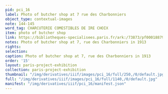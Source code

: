 ```yaml
---
pid: pci_16
label: Photo of butcher shop at 7 rue des Charbonniers
object_type: contextual-images
note: 144-145
word_tag: CHARCUTERIE COMESTIBLES DE IRE CHOIX
item: photo of butcher shop
link: https://bibliotheques-specialisees.paris.fr/ark:/73873/pf0001887926
notes: Photo of butcher shop at 7, rue des Charbonniers in 1913
rights: 
selection: 
caption: Photo of butcher shop at 7, rue des Charbonniers in 1913
order: '15'
layout: paris-project-exhibition
collection: paris-project-exhibition
thumbnail: "/img/derivatives/iiif/images/pci_16/full/250,/0/default.jpg"
full: "/img/derivatives/iiif/images/pci_16/full/1140,/0/default.jpg"
manifest: "/img/derivatives/iiif/pci_16/manifest.json"
---
```

